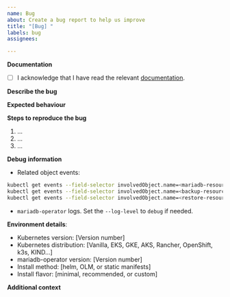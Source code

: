 ```yaml
---
name: Bug
about: Create a bug report to help us improve
title: "[Bug] "
labels: bug
assignees: 

---
```


<!--
Bugs should be filed for issues encountered whilst operating mariadb-operator.
Please provide as much detail as possible. 
-->

**Documentation**
- [ ] I acknowledge that I have read the relevant [documentation](https://github.com/mariadb-operator/mariadb-operator/tree/main/docs).

**Describe the bug**
<!--
A clear and concise description of what the bug is. 
Tip: you can use 
```
<code here>
```
for code blocks of your kubectl output or YAML files.
-->

**Expected behaviour**
<!--A concise description of what you expected to happen.-->

**Steps to reproduce the bug**
<!--Steps to reproduce the bug should be clear and easily reproducible to help people
gain an understanding of the problem.-->

1. ...
2. ...
3. ...

**Debug information**
- Related object events:
```bash
kubectl get events --field-selector involvedObject.name=<mariadb-resource-name>
kubectl get events --field-selector involvedObject.name=<backup-resource-name>
kubectl get events --field-selector involvedObject.name=<restore-resource-name>
```
- `mariadb-operator` logs. Set the `--log-level` to `debug` if needed.

**Environment details**:
- Kubernetes version: [Version number]
- Kubernetes distribution: [Vanilla, EKS, GKE, AKS, Rancher, OpenShift, k3s, KIND...]
- mariadb-operator version: [Version number]
- Install method: [helm, OLM, or static manifests]
- Install flavor: [minimal, recommended, or custom]

**Additional context**
<!--Add any other context  here.-->
